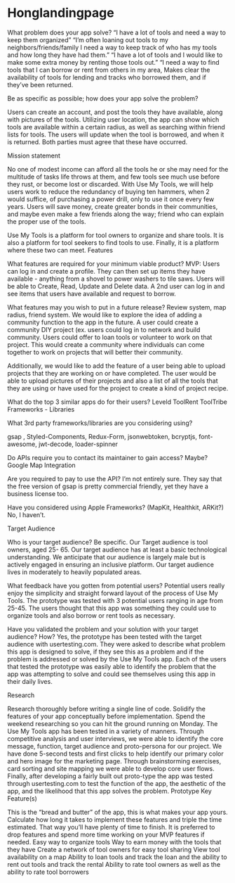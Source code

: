 # Honglandingpage
What problem does your app solve? “I have a lot of tools and need a way to keep them organized” “I’m often loaning out tools to my neighbors/friends/family I need a way to keep track of who has my tools and how long they have had them.” “I have a lot of tools and I would like to make some extra money by renting those tools out.” “I need a way to find tools that I can borrow or rent from others in my area, Makes clear the availability of tools for lending and tracks who borrowed them, and if they’ve been returned.

Be as specific as possible; how does your app solve the problem?

Users can create an account, and post the tools they have available, along with pictures of the tools. Utilizing user location, the app can show which tools are available within a certain radius, as well as searching within friend lists for tools. The users will update when the tool is borrowed, and when it is returned. Both parties must agree that these have occurred.

Mission statement

No one of modest income can afford all the tools he or she may need for the multitude of tasks life throws at them, and few tools see much use before they rust, or become lost or discarded. With Use My Tools, we will help users work to reduce the redundancy of buying ten hammers, when 2 would suffice, of purchasing a power drill, only to use it once every few years. Users will save money, create greater bonds in their communities, and maybe even make a few friends along the way; friend who can explain the proper use of the tools.

Use My Tools is a platform for tool owners to organize and share tools. It is also a platform for tool seekers to find tools to use. Finally, it is a platform where these two can meet. Features

What features are required for your minimum viable product?
MVP: Users can log in and create a profile. They can then set up items they have available - anything from a shovel to power washers to tile saws. Users will be able to Create, Read, Update and Delete data. A 2nd user can log in and see items that users have available and request to borrow.

What features may you wish to put in a future release?
Review system, map radius, friend system. We would like to explore the idea of adding a community function to the app in the future. A user could create a community DIY project (ex. users could log in to network and build community. Users could offer to loan tools or volunteer to work on that project. This would create a community where individuals can come together to work on projects that will better their community.

Additionally, we would like to add the feature of a user being able to upload projects that they are working on or have completed. The user would be able to upload pictures of their projects and also a list of all the tools that they are using or have used for the project to create a kind of project recipe.

What do the top 3 similar apps do for their users? Leveld ToolRent ToolTribe Frameworks - Libraries

What 3rd party frameworks/libraries are you considering using?

gsap , Styled-Components, Redux-Form, jsonwebtoken, bcryptjs, font-awesome, jwt-decode, loader-spinner

Do APIs require you to contact its maintainer to gain access?
Maybe? Google Map Integration

Are you required to pay to use the API?
I’m not entirely sure. They say that the free version of gsap is pretty commercial friendly, yet they have a business license too.

Have you considered using Apple Frameworks? (MapKit, Healthkit, ARKit?)
No, I haven’t.

Target Audience

Who is your target audience? Be specific.
Our Target audience is tool owners, aged 25- 65. Our target audience has at least a basic technological understanding. We anticipate that our audience is largely male but is actively engaged in ensuring an inclusive platform. Our target audience lives in moderately to heavily populated areas.

What feedback have you gotten from potential users?
Potential users really enjoy the simplicity and straight forward layout of the process of Use My Tools. The prototype was tested with 3 potential users ranging in age from 25-45. The users thought that this app was something they could use to organize tools and also borrow or rent tools as necessary.

Have you validated the problem and your solution with your target audience? How?
Yes, the prototype has been tested with the target audience with usertesting.com. They were asked to describe what problem this app is designed to solve, if they see this as a problem and if the problem is addressed or solved by the Use My Tools app. Each of the users that tested the prototype was easily able to identify the problem that the app was attempting to solve and could see themselves using this app in their daily lives.

Research

Research thoroughly before writing a single line of code. Solidify the features of your app conceptually before implementation. Spend the weekend researching so you can hit the ground running on Monday.
The Use My Tools app has been tested in a variety of manners. Through competitive analysis and user interviews, we were able to identify the core message, function, target audience and proto-persona for our project. We have done 5-second tests and first clicks to help identify our primary color and hero image for the marketing page. Through brainstorming exercises, card sorting and site mapping we were able to develop core user flows. Finally, after developing a fairly built out proto-type the app was tested through usertesting.com to test the function of the app, the aesthetic of the app, and the likelihood that this app solves the problem.
Prototype Key Feature(s)

This is the “bread and butter” of the app, this is what makes your app yours. Calculate how long it takes to implement these features and triple the time estimated. That way you’ll have plenty of time to finish. It is preferred to drop features and spend more time working on your MVP features if needed. Easy way to organize tools Way to earn money with the tools that they have Create a network of tool owners for easy tool sharing View tool availability on a map Ability to loan tools and track the loan and the ability to rent out tools and track the rental Ability to rate tool owners as well as the ability to rate tool borrowers
